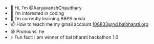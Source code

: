 - 👋 Hi, I’m @AaryavanshChaudhary
- 👀 I’m interested in coding
- 🌱 I’m currently learning BBPS noida
- 📫 How to reach me my gmail account 106833@nd.balbharati.org
- 😄 Pronouns: he
- ⚡ Fun fact: i am winner of bal bharati hackathon 1.0


